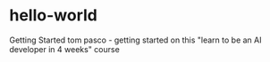 # hello-world
Getting Started
tom pasco - getting started on this "learn to be an AI developer in 4 weeks"  course 
